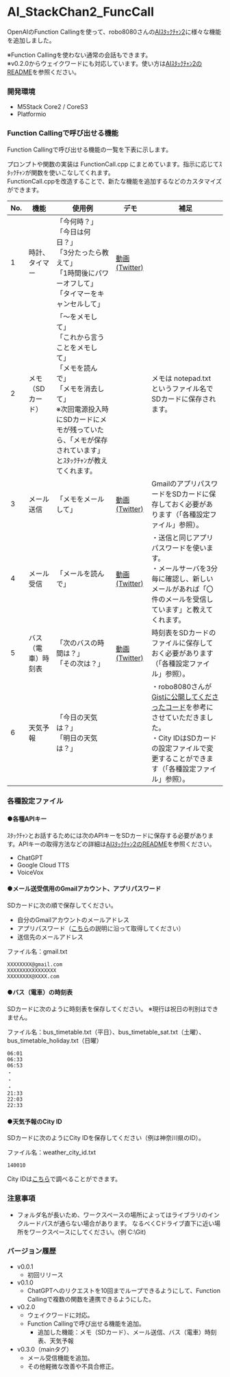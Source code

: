 # AI_StackChan2_FuncCall
OpenAIのFunction Callingを使って、robo8080さんの[AIｽﾀｯｸﾁｬﾝ2](https://github.com/robo8080/AI_StackChan2)に様々な機能を追加しました。  

※Function Callingを使わない通常の会話もできます。  
※v0.2.0からウェイクワードにも対応しています。使い方は[AIｽﾀｯｸﾁｬﾝ2のREADME](https://github.com/robo8080/AI_StackChan2_README/)を参照ください。

### 開発環境
- M5Stack Core2 / CoreS3
- Platformio

### Function Callingで呼び出せる機能
Function Callingで呼び出せる機能の一覧を下表に示します。

プロンプトや関数の実装は FunctionCall.cpp にまとめています。指示に応じてｽﾀｯｸﾁｬﾝが関数を使いこなしてくれます。  
FunctionCall.cppを改造することで、新たな機能を追加するなどのカスタマイズができます。


| No. | 機能 | 使用例 | デモ | 補足 |
| --- | --- | --- | --- | --- |
| 1 | 時計、タイマー | 「今何時？」<br>「今日は何日？」<br>「3分たったら教えて」<br>「1時間後にパワーオフして」<br> 「タイマーをキャンセルして」| [動画(Twitter)](https://twitter.com/motoh_tw/status/1675171545533251584) |
| 2 | メモ（SDカード） | 「～をメモして」<br>「これから言うことをメモして」<br>「メモを読んで」<br>「メモを消去して」<br>※次回電源投入時にSDカードにメモが残っていたら、「メモが保存されています」とｽﾀｯｸﾁｬﾝが教えてくれます。||メモは notepad.txt というファイル名でSDカードに保存されます。|
| 3 | メール送信 | 「メモをメールして」|[動画(Twitter)](https://twitter.com/motoh_tw/status/1686403120698736640)|GmailのアプリパスワードをSDカードに保存しておく必要があります（「各種設定ファイル」参照）。|
| 4 | メール受信 | 「メールを読んで」|[動画(Twitter)](https://twitter.com/motoh_tw/status/1688132338293882880)|・送信と同じアプリパスワードを使います。<br>・メールサーバを3分毎に確認し、新しいメールがあれば「〇件のメールを受信しています」と教えてくれます。|
| 5 | バス（電車）時刻表 | 「次のバスの時間は？」<br>「その次は？」 |[動画(Twitter)](https://twitter.com/motoh_tw/status/1686404335121686528)|時刻表をSDカードのファイルに保存しておく必要があります（「各種設定ファイル」参照）。|
| 6 | 天気予報 | 「今日の天気は？」<br>「明日の天気は？」 || ・robo8080さんが[Gistに公開してくださったコード](https://gist.github.com/robo8080/60a7bb619f6bae66aa97496371884386)を参考にさせていただきました。<br>・City IDはSDカードの設定ファイルで変更することができます（「各種設定ファイル」参照）。|




### 各種設定ファイル
#### ●各種APIキー
ｽﾀｯｸﾁｬﾝとお話するためには次のAPIキーをSDカードに保存する必要があります。APIキーの取得方法などの詳細は[AIｽﾀｯｸﾁｬﾝ2のREADME](https://github.com/robo8080/AI_StackChan2_README/)を参照ください。
  - ChatGPT
  - Google Cloud TTS
  - VoiceVox

#### ●メール送受信用のGmailアカウント、アプリパスワード
SDカードに次の順で保存してください。
- 自分のGmailアカウントのメールアドレス
- アプリパスワード（[こちら](https://support.google.com/mail/answer/185833?hl=ja)の説明に沿って取得してください）
- 送信先のメールアドレス

ファイル名：gmail.txt
```
XXXXXXXX@gmail.com 
XXXXXXXXXXXXXXXX
XXXXXXXX@XXXX.com
```

#### ●バス（電車）の時刻表
SDカードに次のように時刻表を保存してください。
※現行は祝日の判別はできません。

ファイル名：bus_timetable.txt（平日）、bus_timetable_sat.txt（土曜）、bus_timetable_holiday.txt（日曜）
```
06:01
06:33
06:53
・
・
・
21:33
22:03
22:33
```
#### ●天気予報のCity ID
SDカードに次のようにCity IDを保存してください（例は神奈川県のID）。

ファイル名：weather_city_id.txt
```
140010
```
City IDは[こちら](https://weather.tsukumijima.net/primary_area.xml)で調べることができます。

### 注意事項
- フォルダ名が長いため、ワークスペースの場所によってはライブラリのインクルードパスが通らない場合があります。
なるべくCドライブ直下に近い場所をワークスペースにしてください。(例 C:\Git)

### バージョン履歴
- v0.0.1
  - 初回リリース
- v0.1.0
  - ChatGPTへのリクエストを10回までループできるようにして、Function Callingで複数の関数を連携できるようにした。
- v0.2.0
  - ウェイクワードに対応。
  - Function Callingで呼び出せる機能を追加。
    - 追加した機能：メモ（SDカード）、メール送信、バス（電車）時刻表、天気予報
- v0.3.0（mainタグ）
  - メール受信機能を追加。
  - その他軽微な改善や不具合修正。
